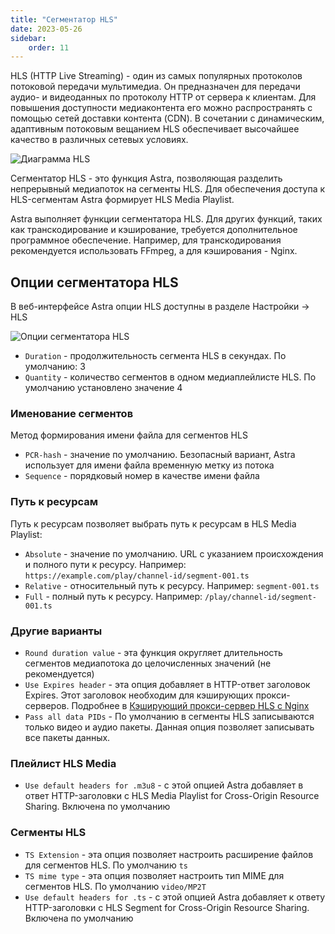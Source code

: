 ```yaml
---
title: "Сегментатор HLS"
date: 2023-05-26
sidebar:
    order: 11
---
```


HLS (HTTP Live Streaming) - один из самых популярных протоколов потоковой передачи мультимедиа. Он предназначен для передачи аудио- и видеоданных по протоколу HTTP от сервера к клиентам. Для повышения доступности медиаконтента его можно распространять с помощью сетей доставки контента (CDN). В сочетании с динамическим, адаптивным потоковым вещанием HLS обеспечивает высочайшее качество в различных сетевых условиях.

![Диаграмма HLS](https://cdn.cesbo.com/help/astra/delivery/http-hls/hls-segmenter/diagram.svg)

Сегментатор HLS - это функция Astra, позволяющая разделить непрерывный медиапоток на сегменты HLS. Для обеспечения доступа к HLS-сегментам Astra формирует HLS Media Playlist.

Astra выполняет функции сегментатора HLS. Для других функций, таких как транскодирование и кэширование, требуется дополнительное программное обеспечение. Например, для транскодирования рекомендуется использовать FFmpeg, а для кэширования - Nginx.

## Опции сегментатора HLS[](/ru/astra/delivery/http-hls/hls-segmenter#hls-segmenter-options)

В веб-интерфейсе Astra опции HLS доступны в разделе Настройки -> HLS

![Опции сегментатора HLS](https://cdn.cesbo.com/help/astra/delivery/http-hls/hls-segmenter/options.png)

- `Duration` - продолжительность сегмента HLS в секундах. По умолчанию: 3
- `Quantity` - количество сегментов в одном медиаплейлисте HLS. По умолчанию установлено значение 4

### Именование сегментов

Метод формирования имени файла для сегментов HLS

- `PCR-hash` - значение по умолчанию. Безопасный вариант, Astra использует для имени файла временную метку из потока
- `Sequence` - порядковый номер в качестве имени файла

### Путь к ресурсам

Путь к ресурсам позволяет выбрать путь к ресурсам в HLS Media Playlist:

- `Absolute` - значение по умолчанию. URL с указанием происхождения и полного пути к ресурсу. Например: `https://example.com/play/channel-id/segment-001.ts`
- `Relative` - относительный путь к ресурсу. Например: `segment-001.ts`
- `Full` - полный путь к ресурсу. Например: `/play/channel-id/segment-001.ts`

### Другие варианты

- `Round duration value` - эта функция округляет длительность сегментов медиапотока до целочисленных значений (не рекомендуется)
- `Use Expires header` - эта опция добавляет в HTTP-ответ заголовок Expires. Этот заголовок необходим для кэширующих прокси-серверов. Подробнее в [Кэширующий прокси-сервер HLS с Nginx](/ru/misc/tools-and-utilities/network/hls-caching-proxy-with-nginx)
- `Pass all data PIDs` - По умолчанию в сегменты HLS записываются только видео и аудио пакеты. Данная опция позволяет записывать все пакеты данных.

### Плейлист HLS Media

- `Use default headers for .m3u8` - с этой опцией Astra добавляет в ответ HTTP-заголовки с HLS Media Playlist for Cross-Origin Resource Sharing. Включена по умолчанию

### Сегменты HLS

- `TS Extension` - эта опция позволяет настроить расширение файлов для сегментов HLS. По умолчанию `ts`
- `TS mime type` - эта опция позволяет настроить тип MIME для сегментов HLS. По умолчанию `video/MP2T`
- `Use default headers for .ts` - с этой опцией Astra добавляет к ответу HTTP-заголовки с HLS Segment for Cross-Origin Resource Sharing. Включена по умолчанию
